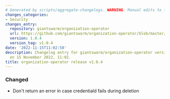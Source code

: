 ```yaml
---
# Generated by scripts/aggregate-changelogs. WARNING: Manual edits to this files will be overwritten.
changes_categories:
- Security
changes_entry:
  repository: giantswarm/organization-operator
  url: https://github.com/giantswarm/organization-operator/blob/master/CHANGELOG.md#104---2022-11-15
  version: 1.0.4
  version_tag: v1.0.4
date: '2022-11-15T11:02:58'
description: Changelog entry for giantswarm/organization-operator version 1.0.4, published
  on 15 November 2022, 11:02.
title: organization-operator release v1.0.4
---
```


### Changed
- Don't return an error in case credentiald fails during deletion
